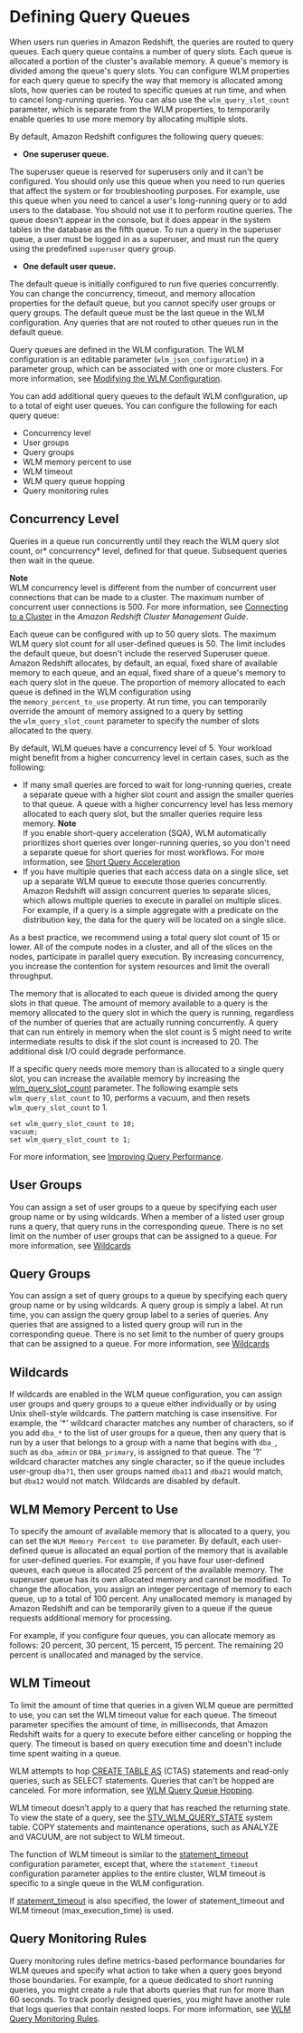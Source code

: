# Defining Query Queues<a name="cm-c-defining-query-queues"></a>

When users run queries in Amazon Redshift, the queries are routed to query queues\. Each query queue contains a number of query slots\. Each queue is allocated a portion of the cluster's available memory\. A queue's memory is divided among the queue's query slots\. You can configure WLM properties for each query queue to specify the way that memory is allocated among slots, how queries can be routed to specific queues at run time, and when to cancel long\-running queries\. You can also use the `wlm_query_slot_count` parameter, which is separate from the WLM properties, to temporarily enable queries to use more memory by allocating multiple slots\. 

By default, Amazon Redshift configures the following query queues:
+  **One superuser queue\.** 

  The superuser queue is reserved for superusers only and it can't be configured\. You should only use this queue when you need to run queries that affect the system or for troubleshooting purposes\. For example, use this queue when you need to cancel a user's long\-running query or to add users to the database\. You should not use it to perform routine queries\. The queue doesn't appear in the console, but it does appear in the system tables in the database as the fifth queue\. To run a query in the superuser queue, a user must be logged in as a superuser, and must run the query using the predefined `superuser` query group\.
+  **One default user queue\.** 

  The default queue is initially configured to run five queries concurrently\. You can change the concurrency, timeout, and memory allocation properties for the default queue, but you cannot specify user groups or query groups\. The default queue must be the last queue in the WLM configuration\. Any queries that are not routed to other queues run in the default queue\. 

Query queues are defined in the WLM configuration\. The WLM configuration is an editable parameter \(`wlm_json_configuration`\) in a parameter group, which can be associated with one or more clusters\. For more information, see [Modifying the WLM Configuration](cm-c-modifying-wlm-configuration.md)\.

You can add additional query queues to the default WLM configuration, up to a total of eight user queues\. You can configure the following for each query queue: 
+ Concurrency level 
+ User groups 
+ Query groups 
+ WLM memory percent to use
+ WLM timeout
+ WLM query queue hopping
+ Query monitoring rules

## Concurrency Level<a name="cm-c-defining-query-queues-concurrency-level"></a>

Queries in a queue run concurrently until they reach the WLM query slot count, or* concurrency* level, defined for that queue\. Subsequent queries then wait in the queue\. 

**Note**  
WLM concurrency level is different from the number of concurrent user connections that can be made to a cluster\. The maximum number of concurrent user connections is 500\. For more information, see [Connecting to a Cluster](https://docs.aws.amazon.com/redshift/latest/mgmt/connecting-to-cluster.html) in the *Amazon Redshift Cluster Management Guide*\.

Each queue can be configured with up to 50 query slots\. The maximum WLM query slot count for all user\-defined queues is 50\. The limit includes the default queue, but doesn't include the reserved Superuser queue\. Amazon Redshift allocates, by default, an equal, fixed share of available memory to each queue, and an equal, fixed share of a queue's memory to each query slot in the queue\. The proportion of memory allocated to each queue is defined in the WLM configuration using the `memory_percent_to_use` property\. At run time, you can temporarily override the amount of memory assigned to a query by setting the `wlm_query_slot_count` parameter to specify the number of slots allocated to the query\.

By default, WLM queues have a concurrency level of 5\. Your workload might benefit from a higher concurrency level in certain cases, such as the following:
+ If many small queries are forced to wait for long\-running queries, create a separate queue with a higher slot count and assign the smaller queries to that queue\. A queue with a higher concurrency level has less memory allocated to each query slot, but the smaller queries require less memory\.
**Note**  
If you enable short\-query acceleration \(SQA\), WLM automatically prioritizes short queries over longer\-running queries, so you don't need a separate queue for short queries for most workflows\. For more information, see [Short Query Acceleration](wlm-short-query-acceleration.md)
+ If you have multiple queries that each access data on a single slice, set up a separate WLM queue to execute those queries concurrently\. Amazon Redshift will assign concurrent queries to separate slices, which allows multiple queries to execute in parallel on multiple slices\. For example, if a query is a simple aggregate with a predicate on the distribution key, the data for the query will be located on a single slice\. 

As a best practice, we recommend using a total query slot count of 15 or lower\. All of the compute nodes in a cluster, and all of the slices on the nodes, participate in parallel query execution\. By increasing concurrency, you increase the contention for system resources and limit the overall throughput\. 

The memory that is allocated to each queue is divided among the query slots in that queue\. The amount of memory available to a query is the memory allocated to the query slot in which the query is running, regardless of the number of queries that are actually running concurrently\. A query that can run entirely in memory when the slot count is 5 might need to write intermediate results to disk if the slot count is increased to 20\. The additional disk I/O could degrade performance\. 

If a specific query needs more memory than is allocated to a single query slot, you can increase the available memory by increasing the [wlm\_query\_slot\_count](r_wlm_query_slot_count.md) parameter\. The following example sets `wlm_query_slot_count` to 10, performs a vacuum, and then resets `wlm_query_slot_count` to 1\. 

```
set wlm_query_slot_count to 10; 
vacuum; 
set wlm_query_slot_count to 1;
```

For more information, see [Improving Query Performance](query-performance-improvement-opportunities.md)\. 

## User Groups<a name="cm-c-defining-query-queues-user-groups"></a>

You can assign a set of user groups to a queue by specifying each user group name or by using wildcards\. When a member of a listed user group runs a query, that query runs in the corresponding queue\. There is no set limit on the number of user groups that can be assigned to a queue\. For more information, see [Wildcards](#wlm-wildcards)

## Query Groups<a name="cm-c-defining-query-queues-query-groups"></a>

You can assign a set of query groups to a queue by specifying each query group name or by using wildcards\. A query group is simply a label\. At run time, you can assign the query group label to a series of queries\. Any queries that are assigned to a listed query group will run in the corresponding queue\. There is no set limit to the number of query groups that can be assigned to a queue\. For more information, see [Wildcards](#wlm-wildcards)

## Wildcards<a name="wlm-wildcards"></a>

If wildcards are enabled in the WLM queue configuration, you can assign user groups and query groups to a queue either individually or by using Unix shell\-style wildcards\. The pattern matching is case insensitive\. For example, the '\*' wildcard character matches any number of characters, so if you add `dba_*` to the list of user groups for a queue, then any query that is run by a user that belongs to a group with a name that begins with `dba_`, such as `dba_admin` or `DBA_primary`, is assigned to that queue\. The '?' wildcard character matches any single character, so if the queue includes user\-group `dba?1`, then user groups named `dba11` and `dba21` would match, but `dba12` would not match\. Wildcards are disabled by default\.

## WLM Memory Percent to Use<a name="wlm-memory-percent"></a>

To specify the amount of available memory that is allocated to a query, you can set the `WLM Memory Percent to Use` parameter\. By default, each user\-defined queue is allocated an equal portion of the memory that is available for user\-defined queries\. For example, if you have four user\-defined queues, each queue is allocated 25 percent of the available memory\. The superuser queue has its own allocated memory and cannot be modified\. To change the allocation, you assign an integer percentage of memory to each queue, up to a total of 100 percent\. Any unallocated memory is managed by Amazon Redshift and can be temporarily given to a queue if the queue requests additional memory for processing\. 

For example, if you configure four queues, you can allocate memory as follows: 20 percent, 30 percent, 15 percent, 15 percent\. The remaining 20 percent is unallocated and managed by the service\.

## WLM Timeout<a name="wlm-timeout"></a>

To limit the amount of time that queries in a given WLM queue are permitted to use, you can set the WLM timeout value for each queue\. The timeout parameter specifies the amount of time, in milliseconds, that Amazon Redshift waits for a query to execute before either canceling or hopping the query\. The timeout is based on query execution time and doesn't include time spent waiting in a queue\. 

WLM attempts to hop [CREATE TABLE AS](r_CREATE_TABLE_AS.md) \(CTAS\) statements and read\-only queries, such as SELECT statements\. Queries that can't be hopped are canceled\. For more information, see [WLM Query Queue Hopping](wlm-queue-hopping.md)\.

WLM timeout doesn’t apply to a query that has reached the returning state\. To view the state of a query, see the [STV\_WLM\_QUERY\_STATE](r_STV_WLM_QUERY_STATE.md) system table\. COPY statements and maintenance operations, such as ANALYZE and VACUUM, are not subject to WLM timeout\.

The function of WLM timeout is similar to the [statement\_timeout](r_statement_timeout.md) configuration parameter, except that, where the `statement_timeout` configuration parameter applies to the entire cluster, WLM timeout is specific to a single queue in the WLM configuration\. 

If [statement\_timeout](r_statement_timeout.md) is also specified, the lower of statement\_timeout and WLM timeout \(max\_execution\_time\) is used\. 

## Query Monitoring Rules<a name="wlm-query-monitoring-rules"></a>

Query monitoring rules define metrics\-based performance boundaries for WLM queues and specify what action to take when a query goes beyond those boundaries\. For example, for a queue dedicated to short running queries, you might create a rule that aborts queries that run for more than 60 seconds\. To track poorly designed queries, you might have another rule that logs queries that contain nested loops\. For more information, see [WLM Query Monitoring Rules](cm-c-wlm-query-monitoring-rules.md)\.